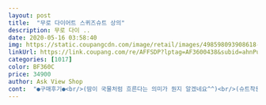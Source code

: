 ```yaml
---
layout: post 
title:  "무로 다이어트 스퀴즈슈트 상의" 
description: 무로 다이 ..
date: 2020-05-16 03:58:40 
img: https://static.coupangcdn.com/image/retail/images/498598093908618-c338e2a4-6656-4df1-9cd4-4ebf63b23dcc.jpg 
linkUrl: https://link.coupang.com/re/AFFSDP?lptag=AF3600438&subid=ahnPublicAsk&pageKey=1583327352&itemId=2706549375&vendorItemId=5577788106&traceid=V0-113-e74b4280c70dbf48 
categories: [1017] 
color: BF360C 
price: 34900 
author: Ask View Shop 
cont:  "●구매후기●<br/>(땀이 국물처럼 흐른다는 의미가 뭔지 알겠네요^^)<br/>(슈트착용 했을때와 안했을때 차이 확연)<br/>(옷 갈아입고 부채질까지 함)<br/><br/> - 겨울에 밖에서 운동하면 땀이 덜 날까 걱정하시는 분들 계시죠?!<br/><br/> - 겨울에 추워서 운동하러 안나가시는 분들 많을텐데 이럴 땐 스퀴즈 슈트 입고 30분만 뛰어보세요.<br/> 더도 말고 뜀박질도 아니고 빠른 걸음으로만 30분 걸으셔도 땀 흠뻑입니다.<br/> 여태까지 입은 땀복중에 가장 착용감도 좋고 편했으며 불편한 부분은 없었습니다.<br/> 땀복때문에 고민이라면 스퀴즈슈트 강추드립니다.<br/>.<br/>bb<br/><br/> - 기존에 입었던 땀복들은 움직일 때마다 재질때문에 바스락? 거리는 소리들이 좀 많이 거슬렸는데 스퀴즈슈트는 다른 제품들에 비해서 그런것도 적고 움직이는데 편하더라구요.<br/> 특히 팔겨드랑이 부분이 정말 편했어요!!<br/><br/> - 런닝하시는 분들은 알겠지만 최대한 몸을 가볍게하고 운동하는 게 베스트하죠.<br/> 이게 XL사이즈인데도 생각보다 가볍더라구요.<br/> 입은 듯 안입은 듯ㅋㅋㅋ 이런부분들이 활동성에 있어서 더 좋은 것 같아요.<br/><br/><br/> - 운동하고와서 안에 땀을 많이 흘려서 항상 손빨래를 하는 편인데 실내에서도 건조가 빠르게 되니 다음날에도 찝찝함없이 입을 수 있었습니다! 물세탁만으로도 충분하더라구요.<br/><br/><br/>1.<br/> 상의는 반팔을 입고 스퀴즈 슈트 착용<br/>1.<br/> 열보존<br/>2.<br/> 총 시간 24분 20초.<br/> 약간 빠르게 밟음<br/>2.<br/> 활동성<br/>2020.<br/>4.<br/>13(월) 10:1011:20 실외라이딩<br/>3.<br/> 빠른건조<br/>3.<br/> 이마와 눈 사이로 땀이 흐름.<br/><br/>4.<br/> 가벼움<br/>4.<br/> 슈트 내부에 송글송글 땀이 맺힘(사진참조)<br/>결론적으로 슈트 착용후 운동할때 더 많은 땀이 발생.<br/><br/>평상시 1시간 10분 라이딩 했을때보다 땀이 많이 남<br/>현재로선 아주 만족합니다.<br/> 그냥 강추합니다.<br/><br/>■24분 운동으로 1시간 운동한 강도를 느낌<br/>■날씨:맑고 바람많음 <br/> - 바람:2m/s, 미세먼지:좋음(13)<br/>■라이딩 15분만에 땀이 차오르는것을 느낌<br/>■바람부는탓에 얼굴에 땀이 맺히지는 않음<br/>■상의:반팔에 슈트착용<br/>■슈트착용후 1시간 실제 운동한다면 더 많은 땀 배출 기대<br/>.<br/> ★ 장점<br/>.<br/> ★★★.<br/> ★.<br/> ★<br/>거두절미하고 오늘 받고 헬스 자전거에서 운동해본 결과<br/>겨드랑이와 목덜미 부분 땀에 젖음.<br/><br/>그래서 의도치않게 홍보하고 왔다는... <br/>.<br/><br/>그래서 평소에도 관심이 있던 제품이였는데 제품서치하던중 제가좋아하는 칼라배치인 블랙레드 색상의 수트가 있길래 구매해봅니다!!!<br/>그래서 헬스장에서 사용해보았습니다!<br/>다음엔 실외 라이딩 해보고 후기 올리겠습니다.<br/><br/>뛰자마자 덥다 덥다 덥다 땀이 난다땀이난다 몇분안되서 바로 땀이 등줄기에 흐르는느낌이 나서 거꾸로 걷어보니 땀이 맺혀있더군요... <br/>... <br/>... <br/>.<br/>.<br/><br/>사실 실내에서 입고만 있어도 약간 후덥지근한 느낌인데 헬스장에서 이옷을 입고 운동을 할생각을 하니 생각만해도 벌써 땀이 나는 느낌입니다.<br/><br/>사실 제가 운동을 해도 엄청!격하게 하지 않는이상 땀이 잘 안나서 평소에 운동한것 같지 않은 느낌을 자주 받았었는데 스퀴즈수트 입고 운동할때 일단 워밍업이 잘 되니까 운동도 잘되는것 같고 제대로 운동한것 같아 기분도 너무 좋습니다!!!!!!<br/>샤워할때 오전에 가면 어머님들이 많이 계시는데 무슨 옷이 냐고들 엄청 물어보세요!<br/>스퀴즈슈트는 걱정없습니다... <br/> 진짜 10분만 뛰어도 땀이 흥건해집니다.<br/>.<br/> 저같은 경우는 야외에서는 활동성때문에 기능성티셔츠+스퀴즈슈트+바람막이 입고 운동하는데 겨울인데도 땀이 쭉쭉빠집니다ㅋㅋㅋ 대신에 운동하고나서 집빨리 들어가서 샤워해야 감기안걸려요<br/>안입으면 손해!<br/>일단 배송깔끔하게 잘 왔구요<br/>일단 저는 제일먼저 도착해서 런닝을 10분정도 뛰는데<br/>지인에게 추천할 의향도 있습니다 같이 운동하는 친구들이 있어서 왕추천할생각입니다!!<br/>쨋든 제품자체 기능에 충실한것 같습니다.<br/><br/>첫느낌은 생각보다 엄청 얇고 가볍고 흔히들 아는 비닐소재 느낌 ? 의 바람막이!! 재질이라고 생각하시면 될것같아요<br/>초미세먼지:좋음(8), 온도:11(체감:10)<br/>총평<br/>헬스장다니고있는데 사람들이 땀복입고 운동하시는분들이 엄청 많으시더라구요<br/>(땀이 국물처럼 흐른다는 의미가 뭔지 알겠네요^^)<br/>(슈트착용 했을때와 안했을때 차이 확연)<br/>(옷 갈아입고 부채질까지 함)<br/><br/> - 겨울에 밖에서 운동하면 땀이 덜 날까 걱정하시는 분들 계시죠?!<br/><br/> - 겨울에 추워서 운동하러 안나가시는 분들 많을텐데 이럴 땐 스퀴즈 슈트 입고 30분만 뛰어보세요.<br/> 더도 말고 뜀박질도 아니고 빠른 걸음으로만 30분 걸으셔도 땀 흠뻑입니다.<br/> 여태까지 입은 땀복중에 가장 착용감도 좋고 편했으며 불편한 부분은 없었습니다.<br/> 땀복때문에 고민이라면 스퀴즈슈트 강추드립니다.<br/>.<br/>bb<br/><br/> - 기존에 입었던 땀복들은 움직일 때마다 재질때문에 바스락? 거리는 소리들이 좀 많이 거슬렸는데 스퀴즈슈트는 다른 제품들에 비해서 그런것도 적고 움직이는데 편하더라구요.<br/> 특히 팔겨드랑이 부분이 정말 편했어요!!<br/><br/> - 런닝하시는 분들은 알겠지만 최대한 몸을 가볍게하고 운동하는 게 베스트하죠.<br/> 이게 XL사이즈인데도 생각보다 가볍더라구요.<br/> 입은 듯 안입은 듯ㅋㅋㅋ 이런부분들이 활동성에 있어서 더 좋은 것 같아요.<br/><br/><br/> - 운동하고와서 안에 땀을 많이 흘려서 항상 손빨래를 하는 편인데 실내에서도 건조가 빠르게 되니 다음날에도 찝찝함없이 입을 수 있었습니다! 물세탁만으로도 충분하더라구요.<br/><br/><br/>1.<br/> 상의는 반팔을 입고 스퀴즈 슈트 착용<br/>1.<br/> 열보존<br/>2.<br/> 총 시간 24분 20초.<br/> 약간 빠르게 밟음<br/>2.<br/> 활동성<br/>2020.<br/>4.<br/>13(월) 10:1011:20 실외라이딩<br/>3.<br/> 빠른건조<br/>3.<br/> 이마와 눈 사이로 땀이 흐름.<br/><br/>4.<br/> 가벼움<br/>4.<br/> 슈트 내부에 송글송글 땀이 맺힘(사진참조)<br/>결론적으로 슈트 착용후 운동할때 더 많은 땀이 발생.<br/><br/>평상시 1시간 10분 라이딩 했을때보다 땀이 많이 남<br/>현재로선 아주 만족합니다.<br/> 그냥 강추합니다.<br/><br/>■24분 운동으로 1시간 운동한 강도를 느낌<br/>■날씨:맑고 바람많음 <br/> - 바람:2m/s, 미세먼지:좋음(13)<br/>■라이딩 15분만에 땀이 차오르는것을 느낌<br/>■바람부는탓에 얼굴에 땀이 맺히지는 않음<br/>■상의:반팔에 슈트착용<br/>■슈트착용후 1시간 실제 운동한다면 더 많은 땀 배출 기대<br/>.<br/> ★ 장점<br/>.<br/> ★★★.<br/> ★.<br/> ★<br/>거두절미하고 오늘 받고 헬스 자전거에서 운동해본 결과<br/>겨드랑이와 목덜미 부분 땀에 젖음.<br/><br/>그래서 의도치않게 홍보하고 왔다는... <br/>.<br/><br/>그래서 평소에도 관심이 있던 제품이였는데 제품서치하던중 제가좋아하는 칼라배치인 블랙레드 색상의 수트가 있길래 구매해봅니다!!!<br/>그래서 헬스장에서 사용해보았습니다!<br/>다음엔 실외 라이딩 해보고 후기 올리겠습니다.<br/><br/>뛰자마자 덥다 덥다 덥다 땀이 난다땀이난다 몇분안되서 바로 땀이 등줄기에 흐르는느낌이 나서 거꾸로 걷어보니 땀이 맺혀있더군요... <br/>... <br/>... <br/>.<br/>.<br/><br/>사실 실내에서 입고만 있어도 약간 후덥지근한 느낌인데 헬스장에서 이옷을 입고 운동을 할생각을 하니 생각만해도 벌써 땀이 나는 느낌입니다.<br/><br/>사실 제가 운동을 해도 엄청!격하게 하지 않는이상 땀이 잘 안나서 평소에 운동한것 같지 않은 느낌을 자주 받았었는데 스퀴즈수트 입고 운동할때 일단 워밍업이 잘 되니까 운동도 잘되는것 같고 제대로 운동한것 같아 기분도 너무 좋습니다!!!!!!<br/>샤워할때 오전에 가면 어머님들이 많이 계시는데 무슨 옷이 냐고들 엄청 물어보세요!<br/>스퀴즈슈트는 걱정없습니다... <br/> 진짜 10분만 뛰어도 땀이 흥건해집니다.<br/>.<br/> 저같은 경우는 야외에서는 활동성때문에 기능성티셔츠+스퀴즈슈트+바람막이 입고 운동하는데 겨울인데도 땀이 쭉쭉빠집니다ㅋㅋㅋ 대신에 운동하고나서 집빨리 들어가서 샤워해야 감기안걸려요<br/>안입으면 손해!<br/>일단 배송깔끔하게 잘 왔구요<br/>일단 저는 제일먼저 도착해서 런닝을 10분정도 뛰는데<br/>지인에게 추천할 의향도 있습니다 같이 운동하는 친구들이 있어서 왕추천할생각입니다!!<br/>쨋든 제품자체 기능에 충실한것 같습니다.<br/><br/>첫느낌은 생각보다 엄청 얇고 가볍고 흔히들 아는 비닐소재 느낌 ? 의 바람막이!! 재질이라고 생각하시면 될것같아요<br/>초미세먼지:좋음(8), 온도:11(체감:10)<br/>총평<br/>헬스장다니고있는데 사람들이 땀복입고 운동하시는분들이 엄청 많으시더라구요<br/>" 
---
```


